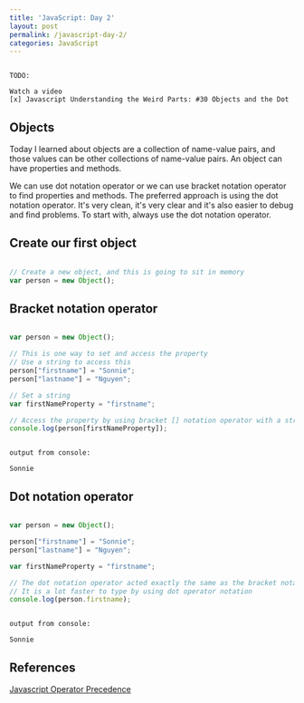 ```yaml
---
title: 'JavaScript: Day 2'
layout: post
permalink: /javascript-day-2/
categories: JavaScript
---
```


```

TODO:

Watch a video
[x] Javascript Understanding the Weird Parts: #30 Objects and the Dot

```

<!-- more -->

## Objects

Today I learned about objects are a collection of name-value pairs, and those values can be other collections of name-value pairs. An object can have properties and methods.

We can use dot notation operator or we can use bracket notation operator to find properties and methods. The preferred approach is using the dot notation operator. It's very clean, it's very clear and it's also easier to debug and find problems. To start with, always use the dot notation operator.

## Create our first object

``` javascript

// Create a new object, and this is going to sit in memory
var person = new Object();

```

## Bracket notation operator

``` javascript

var person = new Object();

// This is one way to set and access the property 
// Use a string to access this
person["firstname"] = "Sonnie";
person["lastname"] = "Nguyen";

// Set a string
var firstNameProperty = "firstname";

// Access the property by using bracket [] notation operator with a string
console.log(person[firstNameProperty]);

```

```

output from console:

Sonnie

```

## Dot notation operator

``` javascript

var person = new Object();

person["firstname"] = "Sonnie";
person["lastname"] = "Nguyen";

var firstNameProperty = "firstname";

// The dot notation operator acted exactly the same as the bracket notation operator
// It is a lot faster to type by using dot operator notation
console.log(person.firstname);

```

```

output from console:

Sonnie

```

## References

<a href="https://developer.mozilla.org/en-US/docs/Web/JavaScript/Reference/Operators/Operator_Precedence" target="_blank">Javascript Operator Precedence</a>
